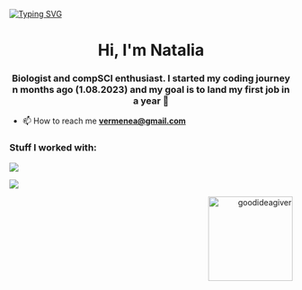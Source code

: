 <a href="https://git.io/typing-svg"><img src="https://readme-typing-svg.demolab.com?font=Terminus&pause=1000&color=B1120C&random=false&width=435&lines=%3Cp%3EHello+World!%3C%2Fp%3E" alt="Typing SVG" /></a>


<h1 align="center">Hi, I'm Natalia</h1>
<h3 align="center">Biologist and compSCI enthusiast. I started my coding journey n months ago (1.08.2023) and my goal is to land my first job in a year 🚀</h3>

- 📫 How to reach me **vermenea@gmail.com**


<h3 align="left">Stuff I worked with:</h3>


<p align="left">
  <a href="https://skillicons.dev">
    <img src="https://skillicons.dev/icons?i=html,css,js,react,ts,nodejs,sass,bootstrap,git,gulp,vite,stackoverflow,figma" />
  </a>
</p>
<p align="left" >
    <a href="LINK TO: WHEN CLICKED">
      <img src="https://github.r2v.ch/codewars?user=vermenea" />
    </a>
</p>
<p align="right">
<img height="150px" src="https://github-readme-stats.vercel.app/api?username=vermenea&show_icons=true&locale=en&theme=transparent" alt="goodideagiver" />
</p>



